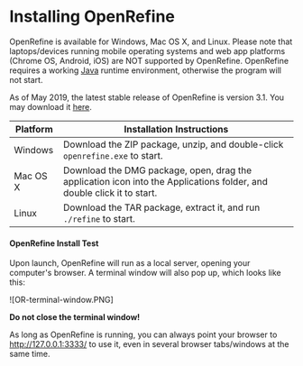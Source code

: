 # Installing OpenRefine

OpenRefine is available for Windows, Mac OS X, and Linux. Please note that laptops/devices running mobile operating systems and web app platforms (Chrome OS, Android, iOS) are NOT supported by OpenRefine. OpenRefine requires a working [Java](https://www.java.com/en/download/) runtime environment, otherwise the program will not start.

As of May 2019, the latest stable release of OpenRefine is version 3.1. You may download it [here](http://openrefine.org/download.html).

| Platform | Installation Instructions |
---------|---------------------------|
| Windows  | Download the ZIP package, unzip, and double-click `openrefine.exe` to start. |
| Mac OS X | Download the DMG package, open, drag the application icon into the Applications folder, and double click it to start. |
| Linux | Download the TAR package, extract it, and run `./refine` to start. |

#### OpenRefine Install Test

Upon launch, OpenRefine will run as a local server, opening your computer's browser. A terminal window will also pop up, which looks like this:

![OR-terminal-window.PNG]

**Do not close the terminal window!**

As long as OpenRefine is running, you can always point your browser to http://127.0.0.1:3333/ to use it, even in several browser tabs/windows at the same time.
